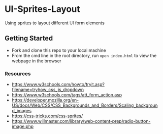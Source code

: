 # UI-Sprites-Layout
Using sprites to layout different UI form elements

## Getting Started
* Fork and clone this repo to your local machine
* From the cmd line in the root directory, run `open index.html` to view the webpage in the browser

### Resources
* https://www.w3schools.com/howto/tryit.asp?filename=tryhow_css_js_dropdown
* https://www.w3schools.com/tags/att_form_action.asp
* https://developer.mozilla.org/en-US/docs/Web/CSS/CSS_Backgrounds_and_Borders/Scaling_background_images
* https://css-tricks.com/css-sprites/
* https://www.willmaster.com/library/web-content-prep/radio-button-image.php

